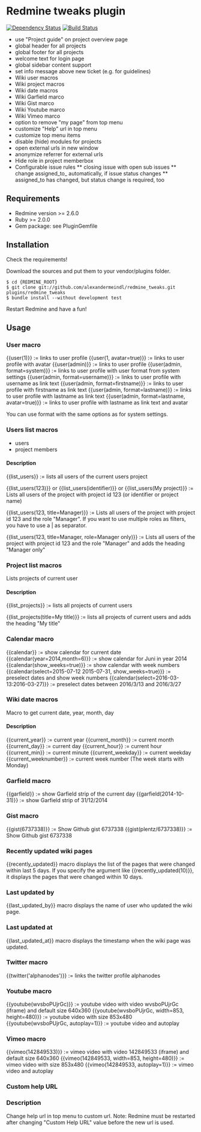 # Redmine tweaks plugin

[![Dependency Status](https://gemnasium.com/alexandermeindl/redmine_tweaks.svg)](https://gemnasium.com/alexandermeindl/redmine_tweaks) [![Build Status](https://drone.io/github.com/alexandermeindl/redmine_tweaks/status.png)](https://drone.io/github.com/alexandermeindl/redmine_tweaks/latest)

* use "Project guide" on project overview page
* global header for all projects
* global footer for all projects
* welcome text for login page
* global sidebar content support
* set info message above new ticket (e.g. for guidelines)
* Wiki user macros
* Wiki project macros
* Wiki date macros
* Wiki Garfield marco
* Wiki Gist marco
* Wiki Youtube marco
* Wiki Vimeo marco
* option to remove "my page" from top menu
* customize "Help" url in top menu
* customize top menu items
* disable (hide) modules for projects
* open external urls in new window
* anonymize referrer for external urls
* Hide role in project memberbox
* Configurable issue rules
** closing issue with open sub issues
** change assigned_to_ automatically, if issue status changes
** assigned_to has changed, but status change is required, too

## Requirements

* Redmine version >= 2.6.0
* Ruby >= 2.0.0
* Gem package: see PluginGemfile

## Installation

Check the requirements!

Download the sources and put them to your vendor/plugins folder.

    $ cd {REDMINE_ROOT}
    $ git clone git://github.com/alexandermeindl/redmine_tweaks.git plugins/redmine_tweaks
    $ bundle install --without development test

Restart Redmine and have a fun!


## Usage

### User macro

  {{user(1)}} := links to user profile
  {{user(1, avatar=true)}} := links to user profile with avatar
  {{user(admin)}} := links to user profile
  {{user(admin, format=system)}} := links to user profile with user format from system settings
  {{user(admin, format=username)}} := links to user profile with username as link text
  {{user(admin, format=firstname)}} := links to user profile with firstname as link text
  {{user(admin, format=lastname)}} := links to user profile with lastname as link text
  {{user(admin, format=lastname, avatar=true)}} := links to user profile with lastname as link text and avatar

  You can use format with the same options as for system settings.

### Users list macros

* users
* project members

#### Description

{{list_users}} := lists all users of the current users project

{{list_users(123)}} or {{list_users(identifier)}} or {{list_users(My project)}} := Lists all users of the project with project id 123 (or identifier or project name)

{{list_users(123, title=Manager)}} := Lists all users of the project with project id 123 and the role "Manager". If you want to use multiple roles as filters, you have to use a | as separator.

{{list_users(123, title=Manager, role=Manager only)}} := Lists all users of the project with project id 123 and the role "Manager" and adds the heading "Manager only"


### Project list macros

Lists projects of current user

#### Description

{{list_projects}} := lists all projects of current users

{{list_projects(title=My title)}} := lists all projects of current users and adds the heading "My title"

### Calendar macro

{{calendar}} := show calendar for current date
{{calendar(year=2014,month=6)}} := show calendar for Juni in year 2014
{{calendar(show_weeks=true)}} := show calendar with week numbers
{{calendar(select=2015-07-12 2015-07-31, show_weeks=true)}} := preselect dates and show week numbers
{{calendar(select=2016-03-13:2016-03-27)}} := preselect dates between 2016/3/13 and 2016/3/27


### Wiki date macros

Macro to get current date, year, month, day

#### Description

{{current_year}} := current year
{{current_month}} := current month
{{current_day}} := current day
{{current_hour}} := current hour
{{current_min}} := current minute
{{current_weekday}} := current weekday
{{current_weeknumber}} := current week number (The week starts with Monday)

### Garfield macro

{{garfield}} := show Garfield strip of the current day
{{garfield(2014-10-31)}} := show Garfield strip of 31/12/2014

### Gist macro

{{gist(6737338)}} := Show Github gist 6737338
{{gist(plentz/6737338)}} := Show Github gist 6737338

### Recently updated wiki pages

{{recently_updated}} macro displays the list of the pages that were changed within last 5 days. If you specify the argument like {{recently_updated(10)}}, it displays the pages that were changed within 10 days.

### Last updated by
{{last_updated_by}} macro displays the name of user who updated the wiki page.

### Last updated at
{{last_updated_at}} macro displays the timestamp when the wiki page was updated.

### Twitter macro

{{twitter('alphanodes')}} := links the twitter profile alphanodes

### Youtube macro

{{youtube(wvsboPUjrGc)}} := youtube video with video wvsboPUjrGc (iframe) and default size 640x360
{{youtube(wvsboPUjrGc, width=853, height=480)}} := youtube video with size 853x480
{{youtube(wvsboPUjrGc, autoplay=1)}} := youtube video and autoplay

### Vimeo macro

{{vimeo(142849533)}} := vimeo video with video 142849533 (iframe) and default size 640x360
{{vimeo(142849533, width=853, height=480)}} := vimeo video with size 853x480
{{vimeo(142849533, autoplay=1)}} := vimeo video and autoplay

### Custom help URL

### Description

Change help url in top menu to custom url.
Note: Redmine must be restarted after changing "Custom Help URL"</tt> value before the new url is used.
